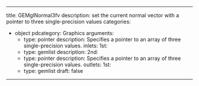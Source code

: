 
---
title: GEMglNormal3fv
description: set the current normal vector with a pointer to three single-precision values
categories:
  - object
pdcategory: Graphics
arguments:
    - type: pointer
      description: Specifies a pointer to an array of three single-precision values.
inlets:
  1st:
    - type: gemlist
      description:
  2nd:
    - type: pointer
      description: Specifies a pointer to an array of three single-precision values.
outlets:
  1st:
    - type: gemlist
draft: false
---

